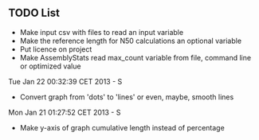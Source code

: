 TODO List
---------

- Make input csv with files to read an input variable
- Make the reference length for N50 calculations an optional variable
- Put licence on project
- Make AssemblyStats read max_count variable from file, command line or optimized value


Tue Jan 22 00:32:39 CET 2013 - S
- Convert graph from 'dots' to 'lines' or even, maybe, smooth lines

Mon Jan 21 01:27:52 CET 2013 - S
- Make y-axis of graph cumulative length instead of percentage
